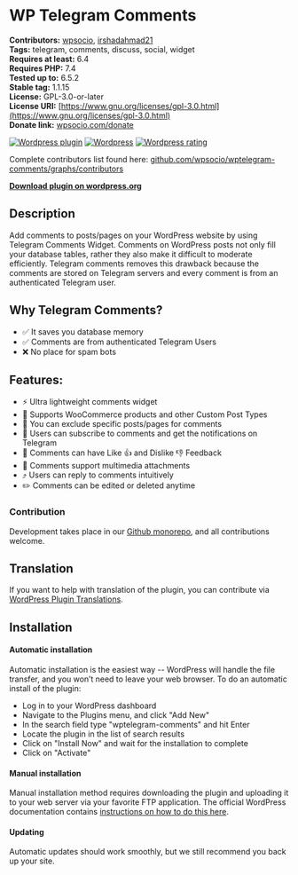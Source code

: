 # WP Telegram Comments

**Contributors:** [wpsocio](https://github.com/wpsocio), [irshadahmad21](https://github.com/irshadahmad21)  
**Tags:** telegram, comments, discuss, social, widget  
**Requires at least:** 6.4  
**Requires PHP:** 7.4  
**Tested up to:** 6.5.2  
**Stable tag:** 1.1.15  
**License:** GPL-3.0-or-later  
**License URI:** [https://www.gnu.org/licenses/gpl-3.0.html](https://www.gnu.org/licenses/gpl-3.0.html)  
**Donate link:** [wpsocio.com/donate](https://wpsocio.com/donate)

[![Wordpress plugin](https://img.shields.io/wordpress/plugin/v/wptelegram-comments.svg)](https://wordpress.org/plugins/wptelegram-comments/)
[![Wordpress](https://img.shields.io/wordpress/plugin/dt/wptelegram-comments.svg)](https://wordpress.org/plugins/wptelegram-comments/)
[![Wordpress rating](https://img.shields.io/wordpress/plugin/r/wptelegram-comments.svg)](https://wordpress.org/plugins/wptelegram-comments/)

Complete contributors list found here: [github.com/wpsocio/wptelegram-comments/graphs/contributors](https://github.com/wpsocio/wptelegram-comments/graphs/contributors)

**[Download plugin on wordpress.org](https://wordpress.org/plugins/wptelegram-comments/)**

## Description

Add comments to posts/pages on your WordPress website by using Telegram Comments Widget.
Comments on WordPress posts not only fill your database tables, rather they also make it difficult to moderate efficiently. Telegram comments removes this drawback because the comments are stored on Telegram servers and every comment is from an authenticated Telegram user.

## Why Telegram Comments?

- ✅ It saves you database memory
- ✅ Comments are from authenticated Telegram Users
- ❌ No place for spam bots

## Features:

- ⚡️ Ultra lightweight comments widget
- 🛒 Supports WooCommerce products and other Custom Post Types
- 🛂 You can exclude specific posts/pages for comments
- 🔔 Users can subscribe to comments and get the notifications on Telegram
- 👏 Comments can have Like 👍 and Dislike 👎 Feedback
- 📸 Comments support multimedia attachments
- ⤴️ Users can reply to comments intuitively
- ✏️ Comments can be edited or deleted anytime

### Contribution

Development takes place in our [Github monorepo](https://github.com/wpsocio/wp-projects), and all contributions welcome.

## Translation

If you want to help with translation of the plugin, you can contribute via [WordPress Plugin Translations](https://translate.wordpress.org/projects/wp-plugins/wptelegram-comments).

## Installation

#### Automatic installation

Automatic installation is the easiest way -- WordPress will handle the file transfer, and you won’t need to leave your web browser. To do an automatic install of the plugin:

- Log in to your WordPress dashboard
- Navigate to the Plugins menu, and click "Add New"
- In the search field type "wptelegram-comments" and hit Enter
- Locate the plugin in the list of search results
- Click on "Install Now" and wait for the installation to complete
- Click on "Activate"

#### Manual installation

Manual installation method requires downloading the plugin and uploading it to your web server via your favorite FTP application. The official WordPress documentation contains [instructions on how to do this here](https://wordpress.org/support/article/managing-plugins/#manual-plugin-installation).

#### Updating

Automatic updates should work smoothly, but we still recommend you back up your site.
